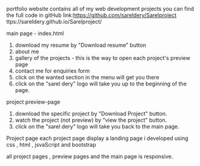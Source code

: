 portfolio website contains all of my web development projects
you can find the full code in gitHub link:https://github.com/sareldery/Sarelproject
ttps://sareldery.github.io/Sarelproject/

main page - index.html
1. download my resume by "Download resume" button
2. about me 
3. gallery of the projects - this is the way to open each project's preview page
4. contact me for enquiries form 
5. click on the wanted section in the menu will get you there
6. click on the "sarel dery" logo will take you up to the beginning of the page. 

project preview-page 
1. download the specific project by "Download Project" button.
2. watch the project (not preview) by "view the project" button.
3. click on the "sarel dery" logo will take you back to the main page.

Project page 
each project page display a landing page i developed using css , html , jsvaScript and bootstrap

all project pages , preview pages and the main page is responsive. 
